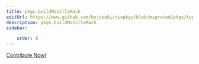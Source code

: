 ```yaml
---
title: pkgs.buildMozillaMach
editUrl: https://www.github.com/hsjobeki/nixpkgs/blob/migrated/pkgs/top-level/all-packages.nix#L32075C22
description: pkgs.buildMozillaMach
sidebar:

    order: 8
---
```


<a href="https://www.github.com/hsjobeki/nixpkgs/blob/migrated/pkgs/top-level/all-packages.nix#L32075C22">Contribute Now!</a>



